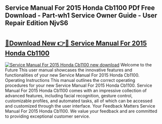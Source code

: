 ## Service Manual For 2015 Honda Cb1100 PDf Free Download - Part-wh1 Service Owner Guide - User Repair Edition NjvS6

# <h2><a href="http://bc65772.oget.top/?id=Service+Manual+For+2015+Honda+Cb1100">🔗Download New 👉🔴 Service Manual For 2015 Honda Cb1100</a></h2>

[![Service Manual For 2015 Honda Cb1100 new download](https://i.imgur.com/5g1atiW.png)](http://bc65772.oget.top/?id=Service+Manual+For+2015+Honda+Cb1100)
Welcome to the Future This user manual showcases the innovative features and functionalities of your new Service Manual For 2015 Honda Cb1100. Operating Instructions This manual outlines the correct operating procedures for your new Service Manual For 2015 Honda Cb1100. Service Manual For 2015 Honda Cb1100 comes with an impressive collection of advanced features, including facial recognition, gesture control, customizable profiles, and automated tasks, all of which can be accessed and customized through the user interface. Your Feedback Matters Service Manual For 2015 Honda Cb1100. We value your feedback and are committed to providing exceptional customer service.
